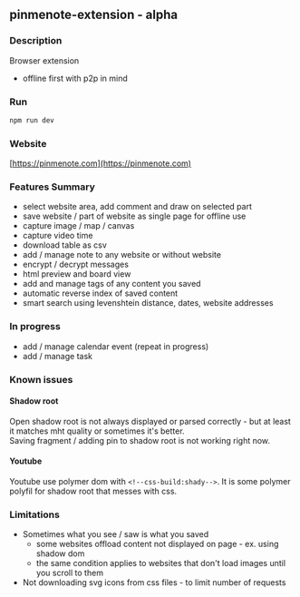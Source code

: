 pinmenote-extension - alpha
---

### Description
Browser extension

- offline first with p2p in mind

### Run
```bash
npm run dev
```

### Website
[https://pinmenote.com](https://pinmenote.com)

### Features Summary
- select website area, add comment and draw on selected part
- save website / part of website as single page for offline use
- capture image / map / canvas
- capture video time
- download table as csv
- add / manage note to any website or without website
- encrypt / decrypt messages
- html preview and board view
- add and manage tags of any content you saved
- automatic reverse index of saved content
- smart search using levenshtein distance, dates, website addresses

### In progress
- add / manage calendar event (repeat in progress)
- add / manage task

### Known issues

#### Shadow root  
Open shadow root is not always displayed or parsed correctly - but at least it matches mht quality or sometimes it's better.  
Saving fragment / adding pin to shadow root is not working right now.

#### Youtube
Youtube use polymer dom with ```<!--css-build:shady-->```. 
It is some polymer polyfil for shadow root that messes with css. 

### Limitations
- Sometimes what you see / saw is what you saved 
  - some websites offload content not displayed on page - ex. using shadow dom
  - the same condition applies to websites that don't load images until you scroll to them
- Not downloading svg icons from css files - to limit number of requests
